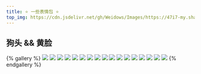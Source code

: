 ```yaml
---
title: ⭐ 一些表情包 ⭐
top_img: https://cdn.jsdelivr.net/gh/Weidows/Images/https://47i7-my.sharepoint.com/personal/utsuko27_bilibili_hk_cn/Documents/Pictures/bed/gallery/Humor/ComicExpression/9b3ae2b68e4e1f14e58a1028091d68ccd2166538.jpg
---
```


<!--
 * @Author: Weidows
 * @LastEditors: Weidows
 * @LastEditTime: 2020-10-22 09:24:26
 * @FilePath: \Weidowsd:\Game\Demo\Github\Blog\source\tags\gallery\ComicExpression.md
-->

## 狗头 && 黄脸

{% gallery %}
![](https://47i7-my.sharepoint.com/personal/utsuko27_bilibili_hk_cn/Documents/Pictures/bed/gallery/Humor/ComicExpression/13a52e60f2b14c7a550b3a53d4c222c7b68b3da2.jpg)
![](https://47i7-my.sharepoint.com/personal/utsuko27_bilibili_hk_cn/Documents/Pictures/bed/gallery/Humor/ComicExpression/21b7a74b4f44bbe9cd35cd8e61df12503cc7eb91.jpg)
![](https://47i7-my.sharepoint.com/personal/utsuko27_bilibili_hk_cn/Documents/Pictures/bed/gallery/Humor/ComicExpression/2909d2b0795b59041abfbc00d49d6048d646cbe2.jpg)
![](https://47i7-my.sharepoint.com/personal/utsuko27_bilibili_hk_cn/Documents/Pictures/bed/gallery/Humor/ComicExpression/2e1bda8504501a52c6b952b993167217abb6b22f.png)
![](https://47i7-my.sharepoint.com/personal/utsuko27_bilibili_hk_cn/Documents/Pictures/bed/gallery/Humor/ComicExpression/34e594f5a6b38285aa8bc7f005861ca1b383d1e2.png)
![](https://47i7-my.sharepoint.com/personal/utsuko27_bilibili_hk_cn/Documents/Pictures/bed/gallery/Humor/ComicExpression/5fa9b8812822cbb106e68986c0799b7d44f5da23.jpg)
![](https://47i7-my.sharepoint.com/personal/utsuko27_bilibili_hk_cn/Documents/Pictures/bed/gallery/Humor/ComicExpression/614facfa1256d98da17cd94ac5e2cd1652cca15e.jpg)
![](https://47i7-my.sharepoint.com/personal/utsuko27_bilibili_hk_cn/Documents/Pictures/bed/gallery/Humor/ComicExpression/74ef2ed780ee230c08866adfa01dbe297b5467b4.png)
![](https://47i7-my.sharepoint.com/personal/utsuko27_bilibili_hk_cn/Documents/Pictures/bed/gallery/Humor/ComicExpression/7aa0b9a45ab091292be3c1a96ff1489ba7bcab5f.jpg)
![](https://47i7-my.sharepoint.com/personal/utsuko27_bilibili_hk_cn/Documents/Pictures/bed/gallery/Humor/ComicExpression/9b3ae2b68e4e1f14e58a1028091d68ccd2166538.jpg)
![](https://47i7-my.sharepoint.com/personal/utsuko27_bilibili_hk_cn/Documents/Pictures/bed/gallery/Humor/ComicExpression/9bb51abd8278bfc9aea55617a72f5f294e13277d.jpg)
![](https://47i7-my.sharepoint.com/personal/utsuko27_bilibili_hk_cn/Documents/Pictures/bed/gallery/Humor/ComicExpression/b7099d0810433dcd219b89dae6b50141c58351f4.jpg)
![](https://47i7-my.sharepoint.com/personal/utsuko27_bilibili_hk_cn/Documents/Pictures/bed/gallery/Humor/ComicExpression/bd96f780affe577227840c2e6b8bd081724eb4f8.jpg)
![](https://47i7-my.sharepoint.com/personal/utsuko27_bilibili_hk_cn/Documents/Pictures/bed/gallery/Humor/ComicExpression/d5697da7e5d8ae55fff4b2fe7a54d4db6b280a25.jpg)
![](https://47i7-my.sharepoint.com/personal/utsuko27_bilibili_hk_cn/Documents/Pictures/bed/gallery/Humor/ComicExpression/e4cd9fc495d81dc2b1749d515ce94d9bdca44cda.png)
![](https://47i7-my.sharepoint.com/personal/utsuko27_bilibili_hk_cn/Documents/Pictures/bed/gallery/Humor/ComicExpression/f81900c053ac8bcbdaab135ed278ac6842a366d7.png)
![](https://47i7-my.sharepoint.com/personal/utsuko27_bilibili_hk_cn/Documents/Pictures/bed/gallery/Humor/ComicExpression/favicon.png)
{% endgallery %}
